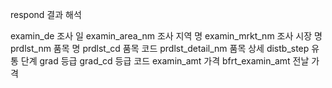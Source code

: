 respond 결과 해석

examin_de  조사 일
examin_area_nm  조사 지역 명
examin_mrkt_nm  조사 시장 명
prdlst_nm  품목 명
prdlst_cd  품목 코드
prdlst_detail_nm  품목 상세
distb_step  유통 단계
grad  등급
grad_cd  등급 코드
examin_amt  가격
bfrt_examin_amt  전날 가격